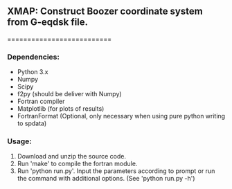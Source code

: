 ## XMAP: Construct Boozer coordinate system from G-eqdsk file.

==========================

### Dependencies:
- Python 3.x
- Numpy
- Scipy
- f2py (should be deliver with Numpy)
- Fortran compiler
- Matplotlib (for plots of results)
- FortranFormat (Optional, only necessary when using pure python writing to spdata)

### Usage:
1. Download and unzip the source code.
2. Run 'make' to compile the fortran module.
3. Run 'python run.py'. Input the parameters according to prompt or run the command with additional options. (See 'python run.py -h')
